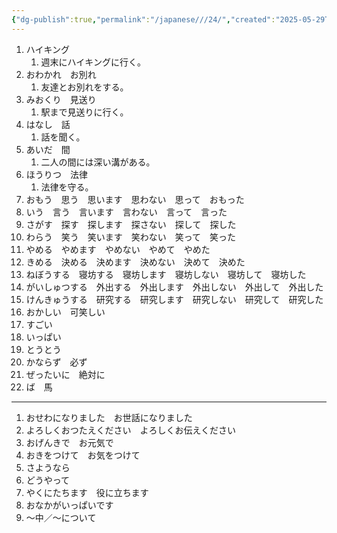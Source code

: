 ```yaml
---
{"dg-publish":true,"permalink":"/japanese///24/","created":"2025-05-29T00:15:46.043+08:00","updated":"2025-05-29T00:42:41.720+08:00"}
---
```


1. ハイキング
	1. 週末にハイキングに行く。
2. おわかれ　お別れ
	1. 友達とお別れをする。
3. みおくり　見送り
	1. 駅まで見送りに行く。
4. はなし　話
	1. 話を聞く。
5. あいだ　間
	1. 二人の間には深い溝がある。
6. ほうりつ　法律
	1. 法律を守る。
7. おもう　思う　思います　思わない　思って　おもった
8. いう　言う　言います　言わない　言って　言った
9. さがす　探す　探します　探さない　探して　探した
10. わらう　笑う　笑います　笑わない　笑って　笑った
11. やめる　やめます　やめない　やめて　やめた
12. きめる　決める　決めます　決めない　決めて　決めた
13. ねぼうする　寝坊する　寝坊します　寝坊しない　寝坊して　寝坊した
14. がいしゅつする　外出する　外出します　外出しない　外出して　外出した
15. けんきゅうする　研究する　研究します　研究しない　研究して　研究した
16. おかしい　可笑しい
17. すごい
18. いっぱい
19. とうとう
20. かならず　必ず
21. ぜったいに　絶対に
22. ば　馬
---
1. おせわになりました　お世話になりました
2. よろしくおつたえください　よろしくお伝えください
3. おげんきで　お元気で
4. おきをつけて　お気をつけて
5. さようなら
6. どうやって
7. やくにたちます　役に立ちます
8. おなかがいっぱいです
9. ～中／～について